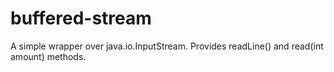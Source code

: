 # buffered-stream
A simple wrapper over java.io.InputStream. Provides readLine() and read(int amount) methods.
